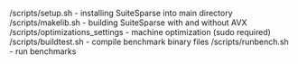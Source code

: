 /scripts/setup.sh - installing SuiteSparse into main directory
/scripts/makelib.sh - building SuiteSparse with and without AVX
/scripts/optimizations_settings - machine optimization (sudo required)
/scripts/buildtest.sh - compile benchmark binary files
/scripts/runbench.sh - run benchmarks 

